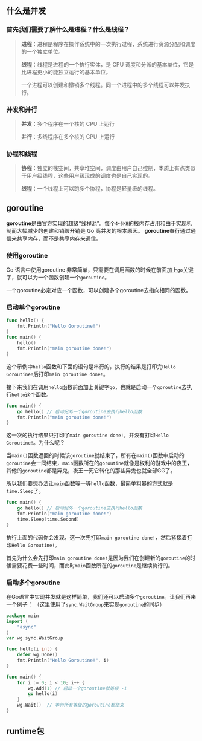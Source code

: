 ## 什么是并发
### 首先我们需要了解什么是进程？什么是线程？
> **进程**：进程是程序在操作系统中的一次执行过程，系统进行资源分配和调度的一个独立单位。
>
> **线程**：线程是进程的一个执行实体，是 CPU 调度和分派的基本单位，它是比进程更小的能独立运行的基本单位。
> 
> 一个进程可以创建和撤销多个线程。同一个进程中的多个线程可以并发执行。
### 并发和并行
> **并发**：多个程序在一个核的 CPU 上运行
> 
> **并行**：多线程序在多个核的 CPU 上运行
### 协程和线程
> **协程**：独立的栈空间，共享堆空间，调度由用户自己控制，本质上有点类似于用户级线程，这些用户级现成的调度也是自己实现的。
> 
> **线程**：一个线程上可以跑多个协程，协程是轻量级的线程。

## goroutine 
**goroutine**是由官方实现的超级“线程池”。每个`4~5KB`的栈内存占用和由于实现机制而大幅减少的创建和销毁开销是 Go 高并发的根本原因。
**goroutine**奉行通过通信来共享内存，而不是共享内存来通信。

### 使用goroutine
Go 语言中使用goroutine 非常简单，只需要在调用函数的时候在前面加上`go`关键字，就可以为一个函数创建一个`goroutine`。

一个goroutine必定对应一个函数，可以创建多个goroutine去指向相同的函数。

### 启动单个goroutine
```go
func hello() {
	fmt.Println("Hello Goroutine!")
}
func main() {
	hello()
	fmt.Println("main goroutine done!")
}
```
这个示例中`hello`函数和下面的语句是串行的，执行的结果是打印完`Hello Goroutine!`后打印`main goroutine done!`。

接下来我们在调用`hello`函数前面加上关键字`go`，也就是启动一个`goroutine`去执行`hello`这个函数。

````go
func main() {
    go hello() // 启动另外一个goroutine去执行hello函数
    fmt.Println("main goroutine done!")
}
````

这一次的执行结果只打印了`main goroutine done!`，并没有打印`Hello Goroutine!`。为什么呢？

当`main()`函数返回的时候该`goroutine`就结束了，所有在`main()`函数中启动的`goroutine`会一同结束，`main`函数所在的`goroutine`就像是权利的游戏中的夜王，其他的`goroutine`都是异鬼，夜王一死它转化的那些异鬼也就全部GG了。

所以我们要想办法让`main`函数等一等`hello`函数，最简单粗暴的方式就是`time.Sleep`了。
```go
func main() {
    go hello() // 启动另外一个goroutine去执行hello函数
    fmt.Println("main goroutine done!")
    time.Sleep(time.Second)
}
```
执行上面的代码你会发现，这一次先打印`main goroutine done!`，然后紧接着打印`Hello Goroutine!`。

首先为什么会先打印`main goroutine done!`是因为我们在创建新的`goroutine`的时候需要花费一些时间，而此时`main`函数所在的`goroutine`是继续执行的。

### 启动多个goroutine
在Go语言中实现并发就是这样简单，我们还可以启动多个`goroutine`。让我们再来一个例子： （这里使用了`sync.WaitGroup`来实现`goroutine`的同步）
```go
package main
import (
    "async"
)
var wg sync.WaitGroup

func hello(i int) {
	defer wg.Done()
	fmt.Println("Hello Goroutine!", i)
}

func main() {
	for i := 0; i < 10; i++ {
	    wg.Add(1) // 启动一个goroutine就等级 -1
		go hello(i)
    }
	wg.Wait()  // 等待所有等级的goroutine都结束
}
```

## runtime包


